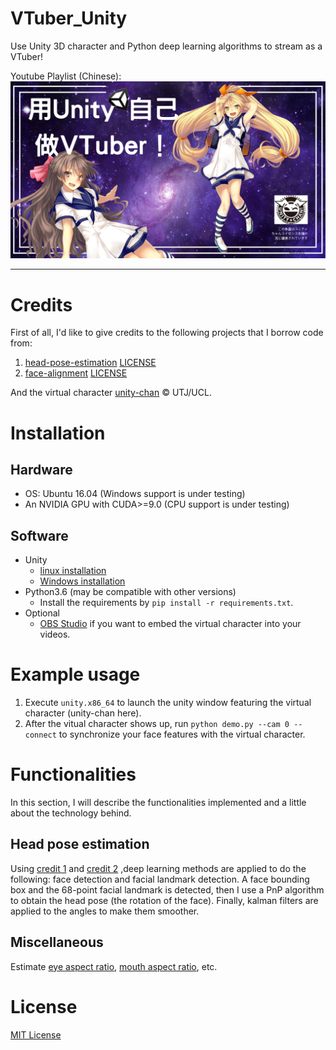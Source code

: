 # VTuber_Unity
Use Unity 3D character and Python deep learning algorithms to stream as a VTuber!

Youtube Playlist (Chinese):
[![teaser](images/teaser.jpg)](https://www.youtube.com/playlist?list=PLDV2CyUo4q-JFGrpG595jMdWZLwYOnu4p)

--------------------------------------------------------------------------------
# Credits
First of all, I'd like to give credits to the following projects that I borrow code from:
1.  [head-pose-estimation](https://github.com/yinguobing/head-pose-estimation) [LICENSE](licenses/LICENSE.head-pose-estimation)
2.  [face-alignment](https://github.com/1adrianb/face-alignment) [LICENSE](licenses/LICENSE.face-alignment)

And the virtual character [unity-chan](http://unity-chan.com/) © UTJ/UCL.

# Installation

## Hardware
*  OS: Ubuntu 16.04 (Windows support is under testing)
*  An NVIDIA GPU with CUDA>=9.0 (CPU support is under testing)

## Software
*  Unity 
   *  [linux installation](https://forum.unity.com/threads/unity-on-linux-release-notes-and-known-issues.350256/)
   *  [Windows installation](https://unity3d.com/get-unity/download)
*  Python3.6 (may be compatible with other versions)
   * Install the requirements by `pip install -r requirements.txt`.
*  Optional
   * [OBS Studio](https://obsproject.com/) if you want to embed the virtual character into your videos.
   
# Example usage
1.  Execute `unity.x86_64` to launch the unity window featuring the virtual character (unity-chan here).
2.  After the vitual character shows up, run `python demo.py --cam 0 --connect` to synchronize your face features with the virtual character.

# Functionalities
In this section, I will describe the functionalities implemented and a little about the technology behind.

## Head pose estimation
Using [credit 1](https://github.com/yinguobing/head-pose-estimation) and [credit 2](https://github.com/1adrianb/face-alignment) ,deep learning methods are applied to do the following: face detection and facial landmark detection. A face bounding box and the 68-point facial landmark is detected, then I use a PnP algorithm to obtain the head pose (the rotation of the face). Finally, kalman filters are applied to the angles to make them smoother.

## Miscellaneous

Estimate [eye aspect ratio](https://www.google.com/search?q=eye+aspect+ratio&rlz=1C1GCEU_jaJP829JP829&oq=eye&aqs=chrome.0.69i59j69i57j69i65j69i61.846j0j7&sourceid=chrome&ie=UTF-8), [mouth aspect ratio](https://www.google.com/search?rlz=1C1GCEU_jaJP829JP829&sxsrf=ACYBGNR1ME-HV3c5avZ15yahkkQd1omjpw%3A1571114646809&ei=lk6lXcyIMZ-Rr7wP0OCX8A4&q=mouth+aspect+ratio&oq=mouth+aspect+ratio&gs_l=psy-ab.3..35i39j0i203.30193.31394..31535...0.0..0.109.710.4j3......0....1..gws-wiz.......0i7i30j0i8i30j0i10i30j0i7i10i30j0i8i7i30j0i13j0i13i30j0i13i5i30.IWlXGoyW5GE&ved=0ahUKEwjMq7KTup3lAhWfyIsBHVDwBe4Q4dUDCAs&uact=5), etc.

# License
[MIT License](LICENSE)
